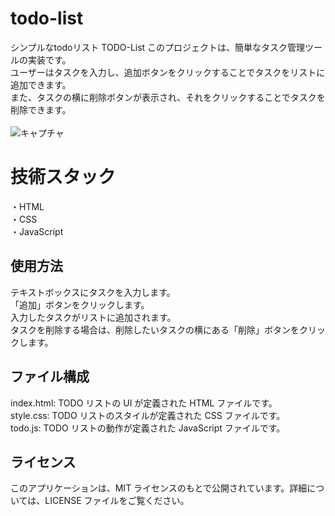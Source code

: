 # todo-list
シンプルなtodoリスト
TODO-List
このプロジェクトは、簡単なタスク管理ツールの実装です。<br>ユーザーはタスクを入力し、追加ボタンをクリックすることでタスクをリストに追加できます。<br>また、タスクの横に削除ボタンが表示され、それをクリックすることでタスクを削除できます。<br>
<br>
![キャプチャ](https://github.com/Zakuro890/todo-list/assets/102887065/e2557565-dfdb-42dd-bc09-03bc3714762e)
# 技術スタック<br>
・HTML<br>
・CSS<br>
・JavaScript<br>
## 使用方法<br>
テキストボックスにタスクを入力します。<br>
「追加」ボタンをクリックします。<br>
入力したタスクがリストに追加されます。<br>
タスクを削除する場合は、削除したいタスクの横にある「削除」ボタンをクリックします。<br>
## ファイル構成<br>
index.html: TODO リストの UI が定義された HTML ファイルです。<br>
style.css: TODO リストのスタイルが定義された CSS ファイルです。<br>
todo.js: TODO リストの動作が定義された JavaScript ファイルです。<br>
## ライセンス
このアプリケーションは、MIT ライセンスのもとで公開されています。詳細については、LICENSE ファイルをご覧ください。<br>

